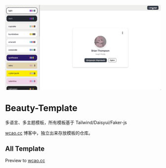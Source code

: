 ![](./readme/preview.gif)

# Beauty-Template

多语言、多主题模板，所有模板基于 Tailwind/Daisyui/Faker-js

[wcao.cc](https://github.com/meetqy/meetqy) 博客中，独立出来存放模板的仓库。

## All Template

Preview to [wcao.cc](https://wcao.cc/template/1)
